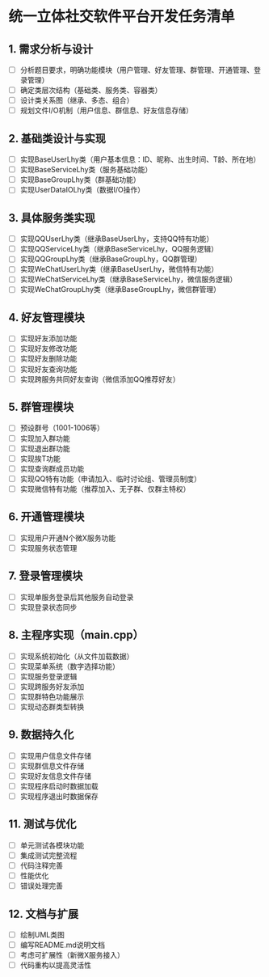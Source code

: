# 统一立体社交软件平台开发任务清单

## 1. 需求分析与设计

- [ ] 分析题目要求，明确功能模块（用户管理、好友管理、群管理、开通管理、登录管理）
- [ ] 确定类层次结构（基础类、服务类、容器类）
- [ ] 设计类关系图（继承、多态、组合）
- [ ] 规划文件I/O机制（用户信息、群信息、好友信息存储）

## 2. 基础类设计与实现

- [ ] 实现BaseUserLhy类（用户基本信息：ID、昵称、出生时间、T龄、所在地）
- [ ] 实现BaseServiceLhy类（服务基础功能）
- [ ] 实现BaseGroupLhy类（群基础功能）
- [ ] 实现UserDataIOLhy类（数据I/O操作）

## 3. 具体服务类实现

- [ ] 实现QQUserLhy类（继承BaseUserLhy，支持QQ特有功能）
- [ ] 实现QQServiceLhy类（继承BaseServiceLhy，QQ服务逻辑）
- [ ] 实现QQGroupLhy类（继承BaseGroupLhy，QQ群管理）
- [ ] 实现WeChatUserLhy类（继承BaseUserLhy，微信特有功能）
- [ ] 实现WeChatServiceLhy类（继承BaseServiceLhy，微信服务逻辑）
- [ ] 实现WeChatGroupLhy类（继承BaseGroupLhy，微信群管理）

## 4. 好友管理模块

- [ ] 实现好友添加功能
- [ ] 实现好友修改功能
- [ ] 实现好友删除功能
- [ ] 实现好友查询功能
- [ ] 实现跨服务共同好友查询（微信添加QQ推荐好友）

## 5. 群管理模块

- [ ] 预设群号（1001-1006等）
- [ ] 实现加入群功能
- [ ] 实现退出群功能
- [ ] 实现挨T功能
- [ ] 实现查询群成员功能
- [ ] 实现QQ特有功能（申请加入、临时讨论组、管理员制度）
- [ ] 实现微信特有功能（推荐加入、无子群、仅群主特权）

## 6. 开通管理模块

- [ ] 实现用户开通N个微X服务功能
- [ ] 实现服务状态管理

## 7. 登录管理模块

- [ ] 实现单服务登录后其他服务自动登录
- [ ] 实现登录状态同步

## 8. 主程序实现（main.cpp）

- [ ] 实现系统初始化（从文件加载数据）
- [ ] 实现菜单系统（数字选择功能）
- [ ] 实现服务登录逻辑
- [ ] 实现跨服务好友添加
- [ ] 实现群特色功能展示
- [ ] 实现动态群类型转换

## 9. 数据持久化

- [ ] 实现用户信息文件存储
- [ ] 实现群信息文件存储
- [ ] 实现好友信息文件存储
- [ ] 实现程序启动时数据加载
- [ ] 实现程序退出时数据保存

## 11. 测试与优化

- [ ] 单元测试各模块功能
- [ ] 集成测试完整流程
- [ ] 代码注释完善
- [ ] 性能优化
- [ ] 错误处理完善

## 12. 文档与扩展

- [ ] 绘制UML类图
- [ ] 编写README.md说明文档
- [ ] 考虑可扩展性（新微X服务接入）
- [ ] 代码重构以提高灵活性
